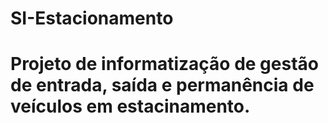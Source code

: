 # SI-Estacionamento
# Projeto de informatização de gestão de entrada, saída e permanência de veículos em estacinamento.

